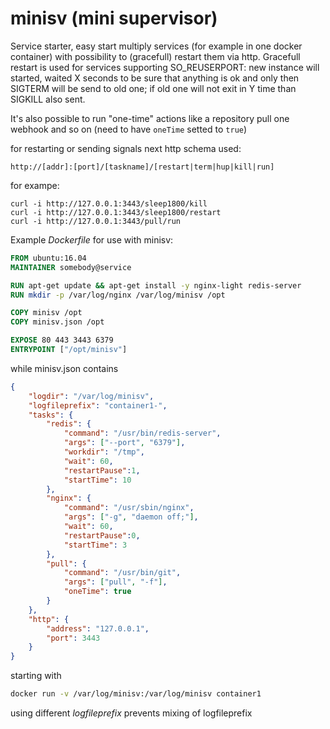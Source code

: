 # minisv (mini supervisor)

Service starter, easy start multiply services (for example in one docker
container) with possibility to (gracefull) restart them via
http. Gracefull restart is used for services supporting SO_REUSERPORT:
new instance will started, waited X seconds to be sure that anything
is ok and only then SIGTERM will be send to old one; if old one
will not exit in Y time than SIGKILL also sent.

It's also possible to run "one-time" actions like a repository pull one
webhook and so on (need to have `oneTime` setted to `true`)

for restarting or sending signals next http schema used:

`http://[addr]:[port]/[taskname]/[restart|term|hup|kill|run]`

for exampe:
```
curl -i http://127.0.0.1:3443/sleep1800/kill
curl -i http://127.0.0.1:3443/sleep1800/restart
curl -i http://127.0.0.1:3443/pull/run
```

Example *Dockerfile* for use with minisv:

```Dockerfile
FROM ubuntu:16.04
MAINTAINER somebody@service

RUN apt-get update && apt-get install -y nginx-light redis-server
RUN mkdir -p /var/log/nginx /var/log/minisv /opt

COPY minisv /opt
COPY minisv.json /opt

EXPOSE 80 443 3443 6379
ENTRYPOINT ["/opt/minisv"]
```

while minisv.json contains

```json
{
    "logdir": "/var/log/minisv",
    "logfileprefix": "container1-",
    "tasks": {
        "redis": {
            "command": "/usr/bin/redis-server",
            "args": ["--port", "6379"],
            "workdir": "/tmp",
            "wait": 60,
            "restartPause":1,
            "startTime": 10
        },
        "nginx": {
            "command": "/usr/sbin/nginx",
            "args": ["-g", "daemon off;"],
            "wait": 60,
            "restartPause":0,
            "startTime": 3
        },
        "pull": {
            "command": "/usr/bin/git",
            "args": ["pull", "-f"],
            "oneTime": true
        }
    },
    "http": {
        "address": "127.0.0.1",
        "port": 3443
    }
}
```

starting with
```bash
docker run -v /var/log/minisv:/var/log/minisv container1
```

using different *logfileprefix* prevents mixing of logfileprefix

